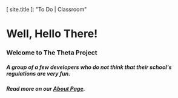 [ site.title ]: "To Do | Classroom"

# Well, Hello There!
### Welcome to The Theta Project
##### A group of a few developers who do not think that their school's regulations are very fun.
##### Read more on our [About Page](AboutUs.md).
